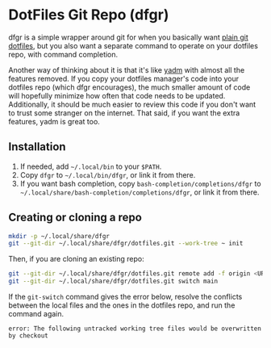 # DotFiles Git Repo (dfgr)

dfgr is a simple wrapper around git for when you basically want [plain git
dotfiles](https://www.atlassian.com/git/tutorials/dotfiles), but you also want a
separate command to operate on your dotfiles repo, with command completion.

Another way of thinking about it is that it's like [yadm](https://yadm.io/) with
almost all the features removed. If you copy your dotfiles manager's code into
your dotfiles repo (which dfgr encourages), the much smaller amount of code will
hopefully minimize how often that code needs to be updated. Additionally, it
should be much easier to review this code if you don't want to trust some
stranger on the internet. That said, if you want the extra features, yadm is
great too.

## Installation

1.  If needed, add `~/.local/bin` to your `$PATH`.
1.  Copy `dfgr` to `~/.local/bin/dfgr`, or link it from there.
1.  If you want bash completion, copy `bash-completion/completions/dfgr` to
    `~/.local/share/bash-completion/completions/dfgr`, or link it from there.

## Creating or cloning a repo

```sh
mkdir -p ~/.local/share/dfgr
git --git-dir ~/.local/share/dfgr/dotfiles.git --work-tree ~ init
```

Then, if you are cloning an existing repo:

```sh
git --git-dir ~/.local/share/dfgr/dotfiles.git remote add -f origin <URL>
git --git-dir ~/.local/share/dfgr/dotfiles.git switch main
```

If the `git-switch` command gives the error below, resolve the conflicts between
the local files and the ones in the dotfiles repo, and run the command again.

```
error: The following untracked working tree files would be overwritten by checkout
```
